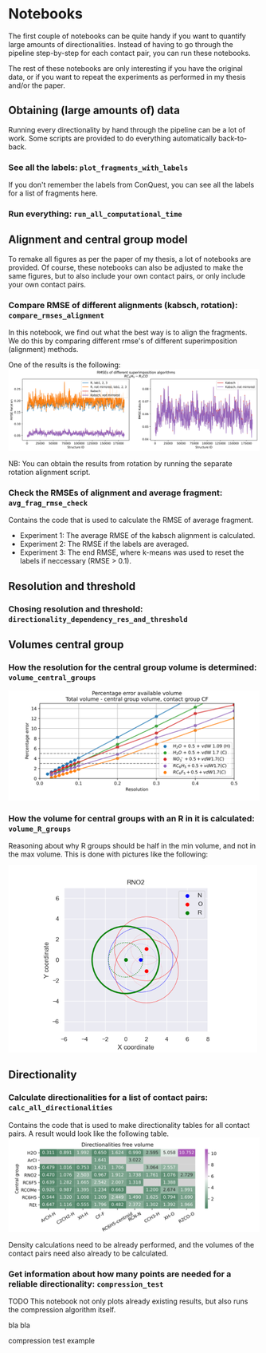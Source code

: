 # Notebooks
The first couple of notebooks can be quite handy if you want to quantify large amounts of directionalities. Instead of having to go through the pipeline step-by-step for each contact pair, you can run these notebooks.

The rest of these notebooks are only interesting if you have the original data, or if you want to repeat the experiments as performed in my thesis and/or the paper.

## Obtaining (large amounts of) data
Running every directionality by hand through the pipeline can be a lot of work. Some scripts are provided to do everything automatically back-to-back. 

### See all the labels: ```plot_fragments_with_labels```
If you don't remember the labels from ConQuest, you can see all the labels for a list of fragments here.

### Run everything: ```run_all_computational_time```


## Alignment and central group model
To remake all figures as per the paper of my thesis, a lot of notebooks are provided. Of course, these notebooks can also be adjusted to make the same figures, but to also include your own contact pairs, or only include your own contact pairs.

### Compare RMSE of different alignments (kabsch, rotation): ```compare_rmses_alignment```
In this notebook, we find out what the best way is to align the fragments. We do this by comparing different rmse's of different superimposition (alignment) methods.

One of the results is the following:
![RMSEs of different alignments](../../figures/plots/comparing_rmse_kabsch_rotation_rc6h5_r2co.svg)

NB: You can obtain the results from rotation by running the separate rotation alignment script.

### Check the RMSEs of alignment and average fragment: ```avg_frag_rmse_check```
Contains the code that is used to calculate the RMSE of average fragment.
* Experiment 1: The average RMSE of the kabsch alignment is calculated.
* Experiment 2: The RMSE if the labels are averaged.
* Experiment 3: The end RMSE, where k-means was used to reset the labels if neccessary (RMSE > 0.1).

## Resolution and threshold
### Chosing resolution and threshold: ```directionality_dependency_res_and_threshold```

## Volumes central group
### How the resolution for the central group volume is determined: ```volume_central_groups```
![Volume errors](../../figures/plots/volumes_error.svg)

### How the volume for central groups with an R in it is calculated: ```volume_R_groups```
Reasoning about why R groups should be half in the min volume, and not in the max volume. This is done with pictures like the following:

<img src="../../figures/plots/RNO2_overlap_R_volumes.png" width="500">

## Directionality
### Calculate directionalities for a list of contact pairs: ```calc_all_directionalities```
Contains the code that is used to make directionality tables for all contact pairs. A result would look like the following table.
![Directionality table](../../figures/plots/directionalities_10_03_rcome_ret_kmeans_res05_free_volume.svg)

Density calculations need to be already performed, and the volumes of the contact pairs need also already to be calculated.

### Get information about how many points are needed for a reliable directionality: ```compression_test```
TODO
This notebook not only plots already existing results, but also runs the compression algorithm itself. 

bla bla

compression test example

